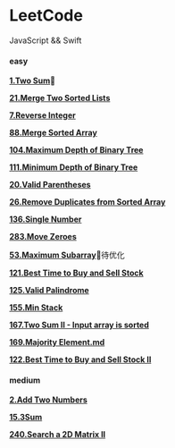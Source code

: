 # LeetCode

JavaScript && Swift



#### easy

[**1.Two Sum**](https://github.com/K-Kevin/LeetCode/blob/master/easy/Two%20Sum.md)🚀

[**21.Merge Two Sorted Lists**](https://github.com/K-Kevin/LeetCode/blob/master/easy/21.Merge%20Two%20Sorted%20Lists.md)

[**7.Reverse Integer**](https://github.com/K-Kevin/LeetCode/blob/master/easy/7.Reverse%20Integer.md)

[**88.Merge Sorted Array**](https://github.com/K-Kevin/LeetCode/blob/master/easy/88.Merge%20Sorted%20Array.md)

[**104.Maximum Depth of Binary Tree**](https://github.com/K-Kevin/LeetCode/blob/master/easy/Depth%20of%20Binary%20Tree.md)

[**111.Minimum Depth of Binary Tree**](https://github.com/K-Kevin/LeetCode/blob/master/easy/Depth%20of%20Binary%20Tree.md)

[**20.Valid Parentheses**](https://github.com/K-Kevin/LeetCode/blob/master/easy/20.%20Valid%20Parentheses.md)

[**26.Remove Duplicates from Sorted Array**](https://github.com/K-Kevin/LeetCode/blob/master/easy/26.%20Remove%20Duplicates%20from%20Sorted%20Array.md)

[**136.Single Number**](https://github.com/K-Kevin/LeetCode/blob/master/easy/136.Single%20Number.md)

[**283.Move Zeroes**](https://github.com/K-Kevin/LeetCode/blob/master/easy/283.%20Move%20Zeroes.md)

[**53.Maximum Subarray**](https://github.com/K-Kevin/LeetCode/blob/master/easy/53.Maximum%20Subarray.md)🚀待优化

[**121.Best Time to Buy and Sell Stock**](https://github.com/K-Kevin/LeetCode/blob/master/easy/121.Best%20Time%20to%20Buy%20and%20Sell%20Stock.md)

[**125.Valid Palindrome**](https://github.com/K-Kevin/LeetCode/blob/master/easy/125.Valid%20Palindrome.md)

[**155.Min Stack**](https://github.com/K-Kevin/LeetCode/blob/master/easy/155.Min%20Stack.md)

[**167.Two Sum II - Input array is sorted**](https://github.com/K-Kevin/LeetCode/blob/master/easy/167.Two%20Sum%20II%20-%20Input%20array%20is%20sorted.md)

[**169.Majority Element.md**](https://github.com/K-Kevin/LeetCode/blob/master/easy/169.Majority%20Element.md)

[**122.Best Time to Buy and Sell Stock II**](https://github.com/K-Kevin/LeetCode/blob/master/easy/122.Best%20Time%20to%20Buy%20and%20Sell%20Stock%20II.md)

#### medium

[**2.Add Two Numbers**](https://github.com/K-Kevin/LeetCode/blob/master/medium/2.Add%20Two%20Numbers.md)

[**15.3Sum**](https://github.com/K-Kevin/LeetCode/blob/master/medium/15.3Sum.md)

[**240.Search a 2D Matrix II**](https://github.com/K-Kevin/LeetCode/blob/master/medium/240.Search%20a%202D%20Matrix%20II.md)
